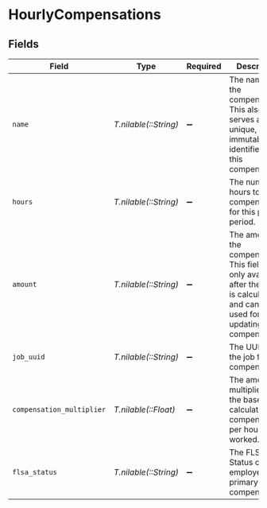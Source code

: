 # HourlyCompensations


## Fields

| Field                                                                                                                                              | Type                                                                                                                                               | Required                                                                                                                                           | Description                                                                                                                                        |
| -------------------------------------------------------------------------------------------------------------------------------------------------- | -------------------------------------------------------------------------------------------------------------------------------------------------- | -------------------------------------------------------------------------------------------------------------------------------------------------- | -------------------------------------------------------------------------------------------------------------------------------------------------- |
| `name`                                                                                                                                             | *T.nilable(::String)*                                                                                                                              | :heavy_minus_sign:                                                                                                                                 | The name of the compensation. This also serves as the unique, immutable identifier for this compensation.                                          |
| `hours`                                                                                                                                            | *T.nilable(::String)*                                                                                                                              | :heavy_minus_sign:                                                                                                                                 | The number of hours to be compensated for this pay period.                                                                                         |
| `amount`                                                                                                                                           | *T.nilable(::String)*                                                                                                                              | :heavy_minus_sign:                                                                                                                                 | The amount of the compensation. This field is only available after the payroll is calculated and cannot be used for updating hourly compensations. |
| `job_uuid`                                                                                                                                         | *T.nilable(::String)*                                                                                                                              | :heavy_minus_sign:                                                                                                                                 | The UUID of the job for the compensation.                                                                                                          |
| `compensation_multiplier`                                                                                                                          | *T.nilable(::Float)*                                                                                                                               | :heavy_minus_sign:                                                                                                                                 | The amount multiplied by the base rate to calculate total compensation per hour worked.                                                            |
| `flsa_status`                                                                                                                                      | *T.nilable(::String)*                                                                                                                              | :heavy_minus_sign:                                                                                                                                 | The FLSA Status of the employee's primary job compensation                                                                                         |